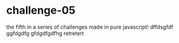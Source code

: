 # challenge-05
the fifth in a series of challenges made in pure javascript! 
dffdsgfdf
ggfdgdfg
gfdgdfgdfhg
retretert
